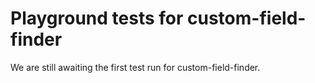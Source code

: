 # Playground tests for custom-field-finder
We are still awaiting the first test run for custom-field-finder.
